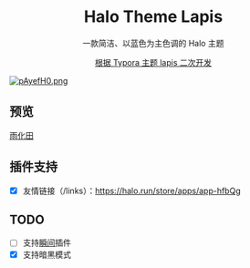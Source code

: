 <h1 align="center">Halo Theme Lapis</h1>

<p align="center">一款简洁、以蓝色为主色调的 Halo 主题</p>

<p align="center"><a target="_blank" href="https://github.com/YiNNx/typora-theme-lapis">根据 Typora 主题 lapis 二次开发</a></p>

[![pAyefH0.png](https://s21.ax1x.com/2024/11/07/pAyefH0.png)](https://imgse.com/i/pAyefH0)

## 预览

[雨化田](https://blog.azite.cn/)

## 插件支持

- [X] 友情链接（/links）：https://halo.run/store/apps/app-hfbQg

## TODO

- [ ] 支持[瞬间](https://halo.run/store/apps/app-SnwWD)插件
- [X] 支持暗黑模式
